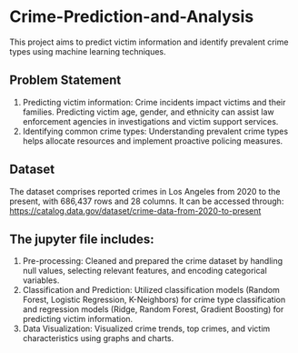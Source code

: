 # Crime-Prediction-and-Analysis

This project aims to predict victim information and identify prevalent crime types using machine learning techniques.

## Problem Statement

1. Predicting victim information: Crime incidents impact victims and their families. Predicting victim age, gender, and ethnicity can assist law enforcement agencies    in investigations and victim support services.
2. Identifying common crime types: Understanding prevalent crime types helps allocate resources and implement proactive policing measures.

## Dataset

The dataset comprises reported crimes in Los Angeles from 2020 to the present, with 686,437 rows and 28 columns. It can be accessed through: https://catalog.data.gov/dataset/crime-data-from-2020-to-present

## The jupyter file includes:

1. Pre-processing: Cleaned and prepared the crime dataset by handling null values, selecting relevant features, and encoding categorical variables.
2. Classification and Prediction: Utilized classification models (Random Forest, Logistic Regression, K-Neighbors) for crime type classification and regression      models (Ridge, Random Forest, Gradient Boosting) for predicting victim information.
3. Data Visualization: Visualized crime trends, top crimes, and victim characteristics using graphs and charts.
